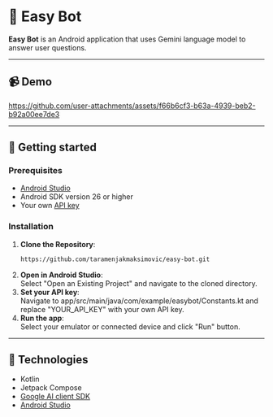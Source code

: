 # 💬 Easy Bot

**Easy Bot** is an Android application that uses Gemini language model to answer user questions.

---

## 📹 Demo


https://github.com/user-attachments/assets/f66b6cf3-b63a-4939-beb2-b92a00ee7de3


---

## 🚀 Getting started  

### Prerequisites  
- [Android Studio](https://developer.android.com/studio)
- Android SDK version 26 or higher
- Your own [API key](https://aistudio.google.com/app/apikey)

### Installation  

1. **Clone the Repository**:
   ```bash  
   https://github.com/taramenjakmaksimovic/easy-bot.git
2. **Open in Android Studio**: <br>
Select "Open an Existing Project" and navigate to the cloned directory.
3. **Set your API key**: <br>
Navigate to app/src/main/java/com/example/easybot/Constants.kt and replace "YOUR_API_KEY" with your own API key.
4. **Run the app**: <br>
Select your emulator or connected device and click "Run" button.

---

## 👾 Technologies
- Kotlin
- Jetpack Compose
- [Google AI client SDK](https://developer.android.com/ai/google-ai-client-sdk)
- [Android Studio](https://developer.android.com/studio)
